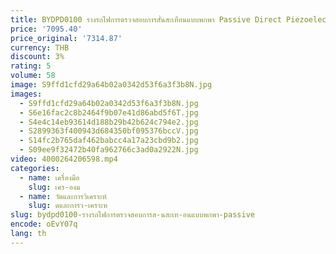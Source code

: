 ```yaml
---
title: BYDPD0100 รางรถไฟการตรวจสอบการสั่นสะเทือนแบบพกพา Passive Direct Piezoelectric Accelerometer Sensor
price: '7095.40'
price_original: '7314.87'
currency: THB
discount: 3%
rating: 5
volume: 58
image: S9ffd1cfd29a64b02a0342d53f6a3f3b8N.jpg
images:
  - S9ffd1cfd29a64b02a0342d53f6a3f3b8N.jpg
  - S6e16fac2c8b2464f9b07e41d86abd5f6T.jpg
  - S4e4c14eb93614d188b29b42b624c794e2.jpg
  - S2899363f400943d684350bf095376bccV.jpg
  - S14fc2b765daf462babcc4a17a23cbd9b2.jpg
  - S09ee9f32472b40fa962766c3ad0a2922N.jpg
video: 4000264206598.mp4
categories:
  - name: เครื่องมือ
    slug: เคร-องม
  - name: วัดและการวิเคราะห์
    slug: ดและการว-เคราะห
slug: bydpd0100-รางรถไฟการตรวจสอบการส-นสะเท-อนแบบพกพา-passive
encode: oEvY07q
lang: th
---
```

  